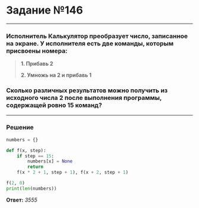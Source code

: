 # Задание №146

---

### Исполнитель Калькулятор преобразует число, записанное на экране. У исполнителя есть две команды, которым присвоены номера:
> **1. Прибавь 2** 
> 
> **2. Умножь на 2 и прибавь 1** 

### Сколько различных результатов можно получить из исходного числа **2** после выполнения программы, содержащей ровно **15** команд?

---

### Решение

```python
numbers = {}

def f(x, step):
    if step == 15:
        numbers[x] = None
        return
    f(x * 2 + 1, step + 1), f(x + 2, step + 1)

f(2, 0)
print(len(numbers))
```

**Ответ:** _3555_